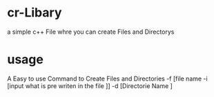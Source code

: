 # cr-Libary
a simple c++ File whre you can create Files and Directorys 

# usage

A Easy to use Command to Create Files and Directories -f [file name -i [input what is pre writen in the file ]] -d [Directorie Name ]
